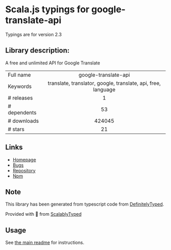 
# Scala.js typings for google-translate-api

Typings are for version 2.3

## Library description:
A free and unlimited API for Google Translate

|                    |                 |
| ------------------ | :-------------: |
| Full name          | google-translate-api |
| Keywords           | translate, translator, google, translate, api, free, language |
| # releases         | 1 |
| # dependents       | 53 |
| # downloads        | 424045 |
| # stars            | 21 |

## Links
- [Homepage](https://github.com/matheuss/google-translate-api#readme)
- [Bugs](https://github.com/matheuss/google-translate-api/issues)
- [Repository](https://github.com/matheuss/google-translate-api)
- [Npm](https://www.npmjs.com/package/google-translate-api)
    


## Note
This library has been generated from typescript code from [DefinitelyTyped](https://definitelytyped.org).

Provided with :purple_heart: from [ScalablyTyped](https://github.com/oyvindberg/ScalablyTyped)

## Usage
See [the main readme](../../readme.md) for instructions.


